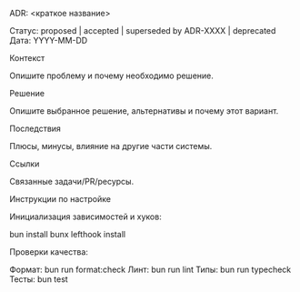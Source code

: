 ADR: <краткое название>

Статус: proposed | accepted | superseded by ADR-XXXX | deprecated
Дата: YYYY-MM-DD


Контекст


Опишите проблему и почему необходимо решение.

Решение


Опишите выбранное решение, альтернативы и почему этот вариант.

Последствия


Плюсы, минусы, влияние на другие части системы.

Ссылки


Связанные задачи/PR/ресурсы.

Инструкции по настройке


Инициализация зависимостей и хуков:

bun install
bunx lefthook install

Проверки качества:

Формат: bun run format:check
Линт: bun run lint
Типы: bun run typecheck
Тесты: bun test